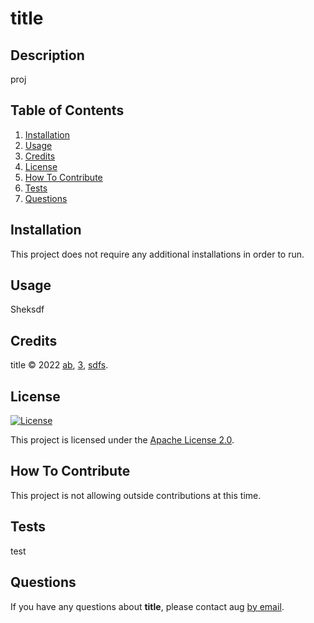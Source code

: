 # title

## Description
proj

## Table of Contents
1. [Installation](#installation)
2. [Usage](#usage)
3. [Credits](#credits)
4. [License](#license)
5. [How To Contribute](#contributing)
6. [Tests](#tests)
7. [Questions](#questions)

## Installation
This project does not require any additional installations in order to run.

## Usage
Sheksdf


## Credits
title © 2022 [ab](ab.com), [3](er.com), [sdfs](sr.com).

## License
[![License](https://img.shields.io/badge/License-Apache_2.0-blue.svg)](https://opensource.org/licenses/Apache-2.0)

This project is licensed under the [Apache License 2.0](https://opensource.org/licenses/Apache-2.0).

## How To Contribute
This project is not allowing outside contributions at this time.

## Tests
test

## Questions
If you have any questions about **title**, please contact aug [by email](mailto:email).

